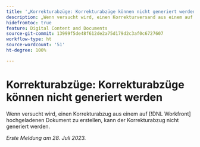 ```yaml
---
title: '„Korrekturabzüge: Korrekturabzüge können nicht generiert werden“'
description: „Wenn versucht wird, einen Korrekturversand aus einem auf Workfront hochgeladenen Dokument zu erstellen, kann der Korrekturversand nicht generiert werden.“
hidefromtoc: true
feature: Digital Content and Documents
source-git-commit: 13999f5de48f612de2a75d179d2c3af0c6727607
workflow-type: ht
source-wordcount: '51'
ht-degree: 100%

---
```



# Korrekturabzüge: Korrekturabzüge können nicht generiert werden

<!--Wf and WFP TOCs-->

Wenn versucht wird, einen Korrekturabzug aus einem auf [!DNL Workfront] hochgeladenen Dokument zu erstellen, kann der Korrekturabzug nicht generiert werden.

_Erste Meldung am 28. Juli 2023._

